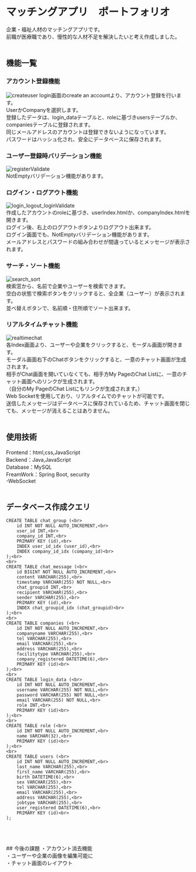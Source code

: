 # マッチングアプリ　ポートフォリオ
  企業・福祉人材のマッチングアプリです。<br>
  前職が医療職であり、慢性的な人材不足を解決したいと考え作成しました。<br>
<br>


## 機能一覧
### アカウント登録機能
![createuser](https://github.com/ReoNarisawa/matching/assets/128871965/406b2e48-d3c0-4fcd-8f2f-21f3c28802e3)
login画面のcreate an accountより、アカウント登録を行います。<br>
UserかCompanyを選択します。<br>
登録したデータは、login_dataテーブルと、roleに基づきusersテーブルか、companiesテーブルに登録されます。<br>
同じメールアドレスのアカウントは登録できないようになっています。<br>
パスワードはハッシュ化され、安全にデータベースに保存されます。<br>


### ユーザー登録時バリデーション機能
![registerValidate](https://github.com/ReoNarisawa/matching/assets/128871965/cad7478b-d1bc-4412-b315-5384e33baeeb)<br>
NotEmptyバリデーション機能があります。<br>


### ログイン・ログアウト機能
![login_logout_loginValidate](https://github.com/ReoNarisawa/matching/assets/128871965/60aaeeb3-c557-438c-b71f-1e730d61445c)<br>
作成したアカウントのroleに基づき、userIndex.htmlか、companyIndex.htmlを開きます。<br>
ログイン後、右上のログアウトボタンよりログアウト出来ます。<br>
ログイン画面でも、NotEmptyバリデーション機能があります。<br>
メールアドレスとパスワードの組み合わせが間違っているとメッセージが表示されます。<br>


### サーチ・ソート機能
![search_sort](https://github.com/ReoNarisawa/matching/assets/128871965/c137defd-6b1c-4e55-a2ba-094735221f77)<br>
検索窓から、名前で企業やユーザーを検索できます。<br>
空白の状態で検索ボタンをクリックすると、全企業（ユーザー）が表示されます。<br>
並べ替えボタンで、名前順・住所順でソート出来ます。<br>


### リアルタイムチャット機能
![realtimechat](https://github.com/ReoNarisawa/matching/assets/128871965/693ad98a-56f2-4925-adb6-691ba314d794)<br>
各Index画面より、ユーザーや企業をクリックすると、モーダル画面が開きます。<br>
モーダル画面右下のChatボタンをクリックすると、一意のチャット画面が生成されます。<br>
相手がChat画面を開いていなくても、相手方My PageのChat Listに、一意のチャット画面へのリンクが生成されます。<br>
（自分のMy PageのChat Listにもリンクが生成されます。）<br>
Web Socketを使用しており、リアルタイムでのチャットが可能です。<br>
送信したメッセージはデータベースに保存されているため、チャット画面を閉じても、メッセージが消えることはありません。<br>
<br>


## 使用技術
Frontend：html,css,JavaScript<br>
Backend：Java,JavaScript<br>
Database：MySQL<br>
FreamWork：Spring Boot, security<br>
-WebSocket<br>
<br>

## データベース作成クエリ
```mysql
CREATE TABLE chat_group (<br>
    id INT NOT NULL AUTO_INCREMENT,<br>
    user_id INT,<br>
    company_id INT,<br>
    PRIMARY KEY (id),<br>
    INDEX user_id_idx (user_id),<br>
    INDEX company_id_idx (company_id)<br>
);<br>
<br>
CREATE TABLE chat_message (<br>
    id BIGINT NOT NULL AUTO_INCREMENT,<br>
    content VARCHAR(255),<br>
    timestamp VARCHAR(255) NOT NULL,<br>
    chat_groupid INT,<br>
    recipient VARCHAR(255),<br>
    sender VARCHAR(255),<br>
    PRIMARY KEY (id),<br>
    INDEX chat_groupid_idx (chat_groupid)<br>
);<br>
<br>
CREATE TABLE companies (<br>
    id INT NOT NULL AUTO_INCREMENT,<br>
    companyname VARCHAR(255),<br>
    tel VARCHAR(255),<br>
    email VARCHAR(255),<br>
    address VARCHAR(255),<br>
    facilitytype VARCHAR(255),<br>
    company_registered DATETIME(6),<br>
    PRIMARY KEY (id)<br>
);<br>
<br>
CREATE TABLE login_data (<br>
    id INT NOT NULL AUTO_INCREMENT,<br>
    username VARCHAR(255) NOT NULL,<br>
    password VARCHAR(255) NOT NULL,<br>
    email VARCHAR(255) NOT NULL,<br>
    role INT,<br>
    PRIMARY KEY (id)<br>
);<br>
<br>
CREATE TABLE role (<br>
    id INT NOT NULL AUTO_INCREMENT,<br>
    name VARCHAR(32),<br>
    PRIMARY KEY (id)<br>
);<br>
<br>
CREATE TABLE users (<br>
    id INT NOT NULL AUTO_INCREMENT,<br>
    last_name VARCHAR(255),<br>
    first_name VARCHAR(255),<br>
    birth DATETIME(6),<br>
    sex VARCHAR(255),<br>
    tel VARCHAR(255),<br>
    email VARCHAR(255),<br>
    address VARCHAR(255),<br>
    jobtype VARCHAR(255),<br>
    user_registered DATETIME(6),<br>
    PRIMARY KEY (id)<br>
);
```
<br>
<br>
<br>
## 今後の課題
・アカウント消去機能<br>
・ユーザーや企業の画像を編集可能に<br>
・チャット画面のレイアウト<br>
